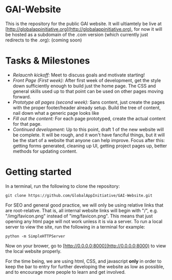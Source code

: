 GAI-Website
===========

This is the repository for the public GAI website. It will ultiamtely be live at [http://globalappinitiative.org](http://globalappinitiative.org), for now it will be hosted as a subdomain of the .com version (which currently just redirects to the .org): (coming soon)

Tasks & Milestones
===========

- *Relaucnh kickoff:* Meet to discuss goals and motivate starting!
- *Front Page (First week):* After first week of development, get the style down sufficiently enough to build just the home page. The CSS and general skills used up to that point can be used on other pages moving forward.
- *Prototype all pages (second week):* Sans content, just create the pages with the proper footer/header already setup. Build the tree of content, nail down what a generic page looks like
- *Fill out the content:* For each page prototyped, create the actual content for that page. 
- *Continued development:* Up to this point, draft 1 of the new website will be complete. It will be rough, and it won't have fanciful things, but it will be the start of a website that anyone can help improve. Focus after this: getting forms generated, cleaning up UI, getting project pages up, better methods for updating content.


Getting started
===========

In a terminal, run the following to clone the repository:

```
git clone https://github.com/GlobalAppInitiative/GAI-Website.git
```

For SEO and general good practice, we will only be using relative links that are root-relative. That is, all internal website links will begin with "/", e.g. "/img/favicon.png" instead of "img/favicon.png". This means that just opening any html page will not work unless it is via a server. To run a local server to view the site, run the following in a terminal for example:

```
python -m SimpleHTTPServer
```
Now on your brower, go to [http://0.0.0.0:8000](http://0.0.0.0:8000) to view the local website properly.


For the time being, we are using html, CSS, and javascript **only** in order to keep the bar to entry for further developing the website as low as possible, and to encourage more people to learn and get involved.
